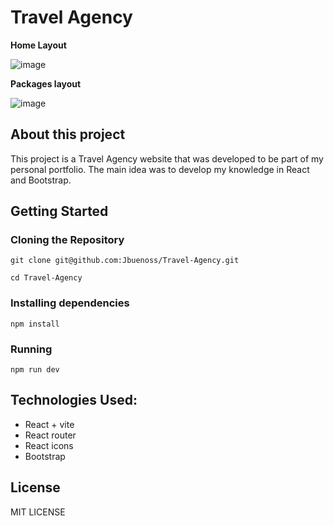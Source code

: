 # Travel Agency

**Home Layout**

![image](https://github.com/Jbuenoss/Travel-Agency/assets/130259941/6ba0676e-40e1-4040-a92c-2cb3ff3e33f8)

**Packages layout**

![image](https://github.com/Jbuenoss/Travel-Agency/assets/130259941/230c67d5-f041-4b06-b656-9655c86c0919)


## About this project

This project is a Travel Agency website that was developed to be part of my personal portfolio. The main idea was to develop my knowledge in React and Bootstrap.

## Getting Started

### Cloning the Repository
  ```git clone git@github.com:Jbuenoss/Travel-Agency.git```
  
  ```cd Travel-Agency```
  
### Installing dependencies
  ```npm install``` 
### Running
  ```npm run dev```
  
## Technologies Used:

- React + vite
- React router
- React icons
- Bootstrap

## License

MIT LICENSE
